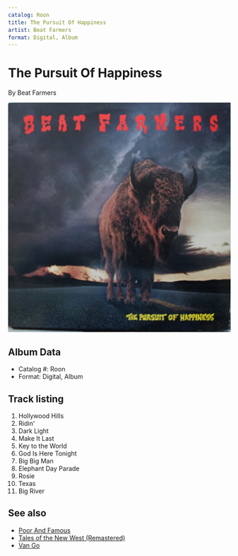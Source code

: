 ```yaml
---
catalog: Roon
title: The Pursuit Of Happiness
artist: Beat Farmers
format: Digital, Album
---
```


# The Pursuit Of Happiness

By Beat Farmers

![](../../assets/albumcovers/Beat_Farmers-The_Pursuit_Of_Happiness.png)

## Album Data

- Catalog #: Roon
- Format: Digital, Album


## Track listing


1. Hollywood Hills
2. Ridin'
3. Dark Light
4. Make It Last
5. Key to the World
6. God Is Here Tonight
7. Big Big Man
8. Elephant Day Parade
9. Rosie
10. Texas
11. Big River


## See also

- [Poor And Famous](Poor_And_Famous.md)
- [Tales of the New West (Remastered)](Tales_of_the_New_West_Remastered.md)
- [Van Go](Van_Go.md)
